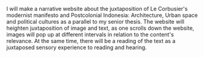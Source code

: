 I will make a narrative website about the juxtaposition of Le Corbusier's modernist
manifesto and Postcolonial Indonesia: Architecture, Urban space and political cultures 
as a parallel to my senior thesis. The website will heighten juxtaposition of image and text,
as one scrolls down the website, images will pop up at different intervals in relation
to the content's relevance. At the same time, there will be a reading of the text as 
a juxtaposed sensory experience to reading and hearing. 
